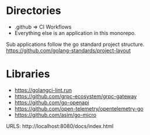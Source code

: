 # Directories 
- .github => CI Workflows
- Everything else is an application in this monorepo.

Sub applications follow the go standard project structure.
https://github.com/golang-standards/project-layout

# Libraries 
- https://golangci-lint.run
- https://github.com/grpc-ecosystem/grpc-gateway
- https://github.com/go-openapi
- https://github.com/open-telemetry/opentelemetry-go
- https://github.com/asim/go-micro

URLS:
http://localhost:8080/docs/index.html
